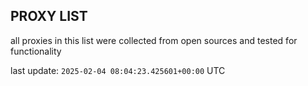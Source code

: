 ## PROXY LIST

all proxies in this list were collected from open sources and tested for functionality

last update: `2025-02-04 08:04:23.425601+00:00` UTC